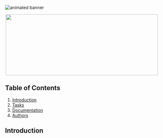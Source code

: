 ![animated banner](holbertonschool-simple_shell/SimpleShellBanner.gif)
<p align="center">
  <img src="holbertonschool-simple_shell/SimpleShellBanner.gif" width="500" height="200">
</p>


## Table of Contents
1. [Introduction](#introduction)
2. [Tasks](#tasks)
3. [Documentation](#documentation)
4. [Authors](#authors)

## Introduction
